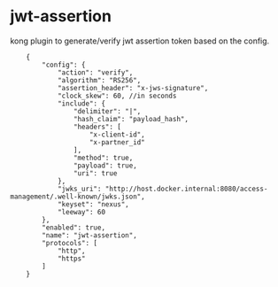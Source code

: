 # jwt-assertion
kong plugin to generate/verify jwt assertion token based on the config.


        {
            "config": {
                "action": "verify",
                "algorithm": "RS256",
                "assertion_header": "x-jws-signature",
                "clock_skew": 60, //in seconds
                "include": {
                    "delimiter": "|",
                    "hash_claim": "payload_hash",
                    "headers": [
                        "x-client-id",
                        "x-partner_id"
                    ],
                    "method": true,
                    "payload": true,
                    "uri": true
                },
                "jwks_uri": "http://host.docker.internal:8080/access-management/.well-known/jwks.json",
                "keyset": "nexus",
                "leeway": 60
            },
            "enabled": true,
            "name": "jwt-assertion",
            "protocols": [
                "http",
                "https"
            ]
        }
